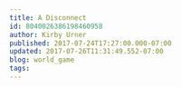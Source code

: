 ```yaml
---
title: A Disconnect
id: 8040026386198460958
author: Kirby Urner
published: 2017-07-24T17:27:00.000-07:00
updated: 2017-07-26T11:31:49.552-07:00
blog: world_game
tags: 
---
```


